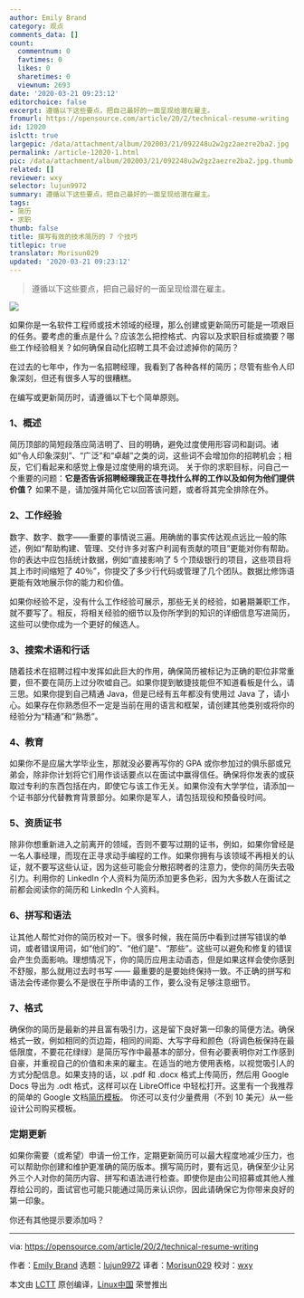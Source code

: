 ```yaml
---
author: Emily Brand
category: 观点
comments_data: []
count:
  commentnum: 0
  favtimes: 0
  likes: 0
  sharetimes: 0
  viewnum: 2693
date: '2020-03-21 09:23:12'
editorchoice: false
excerpt: 遵循以下这些要点，把自己最好的一面呈现给潜在雇主。
fromurl: https://opensource.com/article/20/2/technical-resume-writing
id: 12020
islctt: true
largepic: /data/attachment/album/202003/21/092248u2w2gz2aezre2ba2.jpg
permalink: /article-12020-1.html
pic: /data/attachment/album/202003/21/092248u2w2gz2aezre2ba2.jpg.thumb.jpg
related: []
reviewer: wxy
selector: lujun9972
summary: 遵循以下这些要点，把自己最好的一面呈现给潜在雇主。
tags:
- 简历
- 求职
thumb: false
title: 撰写有效的技术简历的 7 个技巧
titlepic: true
translator: Morisun029
updated: '2020-03-21 09:23:12'
---
```



> 
> 遵循以下这些要点，把自己最好的一面呈现给潜在雇主。
> 
> 
> 


![](/data/attachment/album/202003/21/092248u2w2gz2aezre2ba2.jpg)


如果你是一名软件工程师或技术领域的经理，那么创建或更新简历可能是一项艰巨的任务。要考虑的重点是什么？应该怎么把控格式、内容以及求职目标或摘要？哪些工作经验相关？如何确保自动化招聘工具不会过滤掉你的简历？


在过去的七年中，作为一名招聘经理，我看到了各种各样的简历；尽管有些令人印象深刻，但还有很多人写的很糟糕。


在编写或更新简历时，请遵循以下七个简单原则。


### 1、概述


简历顶部的简短段落应简洁明了、目的明确，避免过度使用形容词和副词。诸如“令人印象深刻”、“广泛”和“卓越”之类的词，这些词不会增加你的招聘机会；相反，它们看起来和感觉上像是过度使用的填充词。 关于你的求职目标，问自己一个重要的问题：**它是否告诉招聘经理我正在寻找什么样的工作以及如何为他们提供价值？** 如果不是，请加强并简化它以回答该问题，或者将其完全排除在外。


### 2、工作经验


数字、数字、数字——重要的事情说三遍。用确凿的事实传达观点远比一般的陈述，例如“帮助构建、管理、交付许多对客户利润有贡献的项目”更能对你有帮助。你的表达中应包括统计数据，例如“直接影响了 5 个顶级银行的项目，这些项目将其上市时间缩短了 40％”，你提交了多少行代码或管理了几个团队。数据比修饰语更能有效地展示你的能力和价值。


如果你经验不足，没有什么工作经验可展示，那些无关的经验，如暑期兼职工作，就不要写了。相反，将相关经验的细节以及你所学到的知识的详细信息写进简历，这些可以使你成为一个更好的候选人。


### 3、搜索术语和行话


随着技术在招聘过程中发挥如此巨大的作用，确保简历被标记为正确的职位非常重要，但不要在简历上过分吹嘘自己。如果你提到敏捷技能但不知道看板是什么，请三思。如果你提到自己精通 Java，但是已经有五年都没有使用过 Java 了，请小心。如果存在你熟悉但不一定是当前在用的语言和框架，请创建其他类别或将你的经验分为“精通”和“熟悉”。


### 4、教育


如果你不是应届大学毕业生，那就没必要再写你的 GPA 或你参加过的俱乐部或兄弟会，除非你计划将它们用作谈话要点以在面试中赢得信任。确保将你发表的或获取过专利的东西包括在内，即使它与该工作无关。如果你没有大学学位，请添加一个证书部分代替教育背景部分。如果你是军人，请包括现役和预备役时间。


### 5、资质证书


除非你想重新进入之前离开的领域，否则不要写过期的证书，例如，如果你曾经是一名人事经理，而现在正寻求动手编程的工作。如果你拥有与该领域不再相关的认证，就不要写这些认证，因为这些可能会分散招聘者的注意力，使你的简历失去吸引力。利用你的 LinkedIn 个人资料为简历添加更多色彩，因为大多数人在面试之前都会阅读你的简历和 LinkedIn 个人资料。


### 6、拼写和语法


让其他人帮忙对你的简历校对一下。很多时候，我在简历中看到过拼写错误的单词，或者错误用词，如“他们的”、“他们是”、“那些”。这些可以避免和修复的错误会产生负面影响。理想情况下，你的简历应用主动语态，但是如果这样会使你感到不舒服，那么就用过去时书写 —— 最重要的是要始终保持一致。不正确的拼写和语法会传递你要么不是很在乎所申请的工作，要么没有足够注意细节。


### 7、格式


确保你的简历是最新的并且富有吸引力，这是留下良好第一印象的简便方法。确保格式一致，例如相同的页边距，相同的间距、大写字母和颜色（将调色板保持在最低限度，不要花花绿绿）是简历写作中最基本的部分，但有必要表明你对工作感到自豪，并重视自己的价值和未来的雇主。在适当的地方使用表格，以视觉吸引人的方式分配信息。如果支持的话，以 .pdf 和 .docx 格式上传简历，然后用 Google Docs 导出为 .odt 格式，这样可以在 LibreOffice 中轻松打开。这里有一个我推荐的简单的 Google 文档[简历模板](https://docs.google.com/document/d/1ARVyybC5qQEiCzUOLElwAdPpKOK0Qf88srr682eHdCQ/edit)。 你还可以支付少量费用（不到 10 美元）从一些设计公司购买模板。


### 定期更新


如果你需要（或希望）申请一份工作，定期更新简历可以最大程度地减少压力，也可以帮助你创建和维护更准确的简历版本。撰写简历时，要有远见，确保至少让另外三个人对你的简历内容、拼写和语法进行检查。即使你是由公司招募或其他人推荐给公司的，面试官也可能只能通过简历来认识你，因此请确保它为你带来良好的第一印象。


你还有其他提示要添加吗？




---


via: <https://opensource.com/article/20/2/technical-resume-writing>


作者：[Emily Brand](https://opensource.com/users/emily-brand) 选题：[lujun9972](https://github.com/lujun9972) 译者：[Morisun029](https://github.com/Morisun029) 校对：[wxy](https://github.com/wxy)


本文由 [LCTT](https://github.com/LCTT/TranslateProject) 原创编译，[Linux中国](https://linux.cn/) 荣誉推出